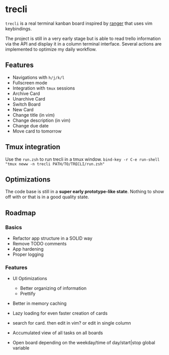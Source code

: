 # trecli

`trecli` is a real terminal kanban board inspired by [ranger](https://github.com/ranger/ranger) that uses vim keybindings.

The project is still in a very early stage but is able to read trello information via the API and display it in a column terminal interface. Several actions are implemented to optimize my daily workflow.

## Features

- Navigations with `h/j/k/l`
- Fullscreen mode
- Integration with `tmux` sessions
- Archive Card
- Unarchive Card
- Switch Board
- New Card
- Change title (in vim)
- Change description (in vim)
- Change due date
- Move card to tomorrow

## Tmux integration

Use the `run.zsh` to run trecli in a tmux window. `bind-key -r C-e run-shell "tmux neww -n trecli PATH/TO/TRECLI/run.zsh"`

## Optimizations

The code base is still in a **super early prototype-like state**. Nothing to show off with or that is in a good quality state.

## Roadmap

### Basics

- Refactor app structure in a SOLID way
- Remove TODO comments
- App hardening
- Proper logging

### Features

- UI Optimizations
  - Better organizing of information
  - Prettify
- Better in memory caching
- Lazy loading for even faster creation of cards
- search for card. then edit in vim? or edit in single column

- Accumulated view of all tasks on all boards

- Open board depending on the weekday/time of day/start|stop global variable
